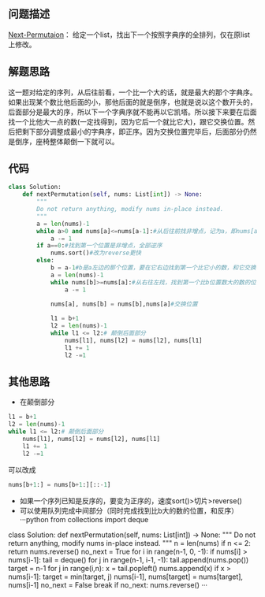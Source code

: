 ## 问题描述
[Next-Permutaion](https://leetcode.com/problems/next-permutation/ )：
给定一个list，找出下一个按照字典序的全排列，仅在原list上修改。

## 解题思路
这一题对给定的序列，从后往前看，一个比一个大的话，就是最大的那个字典序。
如果出现某个数比他后面的小，那他后面的就是倒序，也就是说以这个数开头的，后面部分是最大的序，所以下一个字典序就不能再以它凯塔。所以接下来要在后面找一个比他大一点的数(一定找得到，因为它后一个就比它大)，跟它交换位置。然后把剩下部分调整成最小的字典序，即正序。因为交换位置完毕后，后面部分仍然是倒序，座椅整体颠倒一下就可以。


## 代码
```python
class Solution:
    def nextPermutation(self, nums: List[int]) -> None:
        """
        Do not return anything, modify nums in-place instead.
        """
        a = len(nums)-1
        while a>0 and nums[a]<=nums[a-1]:#从后往前找非增点，记为a，即nums[a]是局部极大点。
            a -= 1
        if a==0:#找到第一个位置是非增点，全部逆序
            nums.sort()#改为reverse更快
        else:
            b = a-1#b是a左边的那个位置，要在它右边找到第一个比它小的数，和它交换
            a = len(nums)-1
            while nums[b]>=nums[a]:#从右往左找，找到第一个比b位置数大的数的位置a
                a -= 1
                
            nums[a], nums[b] = nums[b],nums[a]#交换位置

            l1 = b+1
            l2 = len(nums)-1
            while l1 <= l2:# 颠倒后面部分
                nums[l1], nums[l2] = nums[l2], nums[l1]
                l1 += 1
                l2 -=1
```
## 其他思路
- 在颠倒部分
```python
l1 = b+1
l2 = len(nums)-1
while l1 <= l2:# 颠倒后面部分
    nums[l1], nums[l2] = nums[l2], nums[l1]
    l1 += 1
    l2 -=1
```
可以改成
```python
nums[b+1:] = nums[b+1:][::-1]
```
- 如果一个序列已知是反序的，要变为正序的，速度sort()>切片>reverse()
- 可以使用队列完成中间部分（同时完成找到比b大的数的位置，和反序）
···python
from collections import deque

class Solution:
    def nextPermutation(self, nums: List[int]) -> None:
        """
        Do not return anything, modify nums in-place instead.
        """
        n = len(nums)
        if n <= 2:
            return nums.reverse()
        no_next = True
        for i in range(n-1, 0, -1):
            if nums[i] > nums[i-1]:
                tail = deque()
                for j in range(n-1, i-1, -1):
                    tail.append(nums.pop())
                target = n-1
                for j in range(i,n):
                    x = tail.popleft()
                    nums.append(x)
                    if x > nums[i-1]:
                        target = min(target, j)
                nums[i-1], nums[target] = nums[target], nums[i-1]
                no_next = False
                break
        if no_next:
            nums.reverse()
···
